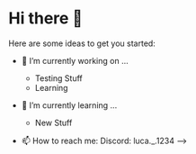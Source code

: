 # Hi there 👋

Here are some ideas to get you started:

- 🔭 I’m currently working on ...
  - Testing Stuff
  - Learning

- 🌱 I’m currently learning ...
  - New Stuff
- 📫 How to reach me:
  Discord: luca._.1234
-->
